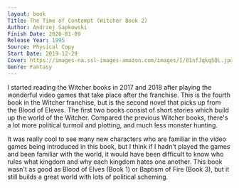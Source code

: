 ```yaml
---
layout: book
Title: The Time of Contempt (Witcher Book 2)
Author: Andrzej Sapkowski
Finish Date: 2020-01-09
Release Year: 1995
Source: Physical Copy
Start Date: 2019-12-29
Cover: https://images-na.ssl-images-amazon.com/images/I/81nfJqkq5QL.jpg
Genre: Fantasy
---
```


I started reading the Witcher books in 2017 and 2018 after playing the wonderful video games that take place after the franchise. This is the fourth book in the Witcher franchise, but is the second novel that picks up from the Blood of Eleves. The first two books consist of short stories which build up the world of the Witcher.   Compared the previous Witcher books, there's a lot more political turmoil and plotting, and much less monster hunting. 

It was really cool to see many new characters who are familiar in the video games being introduced in this book, but I think if I hadn't played the games and been familiar with the world, it would have been difficult to know who rules what kingdom and why each kingdom hates one another. This book wasn't as good as Blood of Elves (Book 1) or Baptism of Fire (Book 3), but it still builds a great world with lots of political scheming. 
